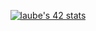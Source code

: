 <center>

[![laube's 42 stats](https://badge42.herokuapp.com/api/stats/laube?privacyEmail=true&)](https://github.com/JaeSeoKim/badge42)
</center>